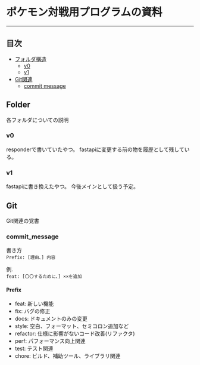 # ポケモン対戦用プログラムの資料
***
## 目次
- [フォルダ構造](#Folder)
  - [v0](#v0)
  - [v1](#v1)
- [Git関連](#Git)
  - [commit message](#commit_message)

## Folder
各フォルダについての説明

### v0
responderで書いていたやつ。
fastapiに変更する前の物を履歴として残している。

### v1
fastapiに書き換えたやつ。
今後メインとして扱う予定。

## Git
Git関連の覚書

### commit_message
書き方  
```Prefix: [理由、] 内容```

例.  
`feat: [〇〇するために、] ××を追加`
#### Prefix
- feat: 新しい機能
- fix: バグの修正
- docs: ドキュメントのみの変更
- style: 空白、フォーマット、セミコロン追加など
- refactor: 仕様に影響がないコード改善(リファクタ)
- perf: パフォーマンス向上関連
- test: テスト関連
- chore: ビルド、補助ツール、ライブラリ関連
